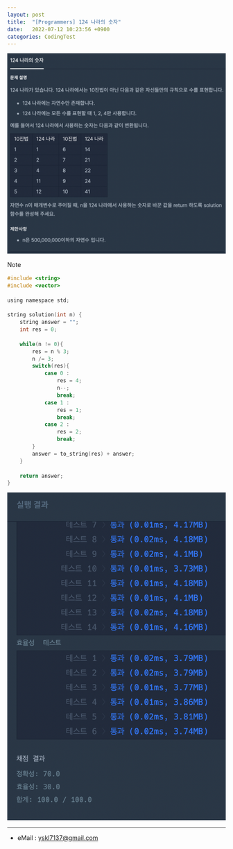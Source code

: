 ```yaml
---
layout: post
title:  "[Programmers] 124 나라의 숫자"
date:   2022-07-12 10:23:56 +0900
categories: CodingTest
---
```


![Scr2](/img/220712/220712_1Scr2.png)

Note <br>

~~~ c
#include <string>
#include <vector>

using namespace std;

string solution(int n) {
    string answer = "";
    int res = 0;

    while(n != 0){
        res = n % 3;
        n /= 3;
        switch(res){
            case 0 :
                res = 4;
                n--;
                break;
            case 1 :
                res = 1;
                break;
            case 2 :
                res = 2;
                break;
        }
        answer = to_string(res) + answer;
    }
    
    return answer;
}
~~~

![Scr1](/img/220712/220712_1Scr1.png)

***
* eMail : <yskl7137@gmail.com>
